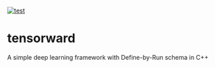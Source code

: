 [![test](https://github.com/hotsuyuki/tensorward/actions/workflows/test.yml/badge.svg)](https://github.com/hotsuyuki/tensorward/actions/workflows/test.yml)

# tensorward

A simple deep learning framework with Define-by-Run schema in C++
